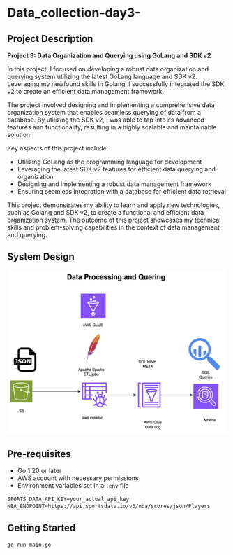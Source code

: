 # Data_collection-day3-

## Project Description

**Project 3: Data Organization and Querying using GoLang and SDK v2**

In this project, I focused on developing a robust data organization and querying system utilizing the latest GoLang language and SDK v2. Leveraging my newfound skills in Golang, I successfully integrated the SDK v2 to create an efficient data management framework.

The project involved designing and implementing a comprehensive data organization system that enables seamless querying of data from a database. By utilizing the SDK v2, I was able to tap into its advanced features and functionality, resulting in a highly scalable and maintainable solution.

Key aspects of this project include:

- Utilizing GoLang as the programming language for development
- Leveraging the latest SDK v2 features for efficient data querying and organization
- Designing and implementing a robust data management framework
- Ensuring seamless integration with a database for efficient data retrieval

This project demonstrates my ability to learn and apply new technologies, such as Golang and SDK v2, to create a functional and efficient data organization system. The outcome of this project showcases my technical skills and problem-solving capabilities in the context of data management and querying.

## System Design

![System Design](images/system-design.png)

## Pre-requisites

- Go 1.20 or later
- AWS account with necessary permissions
- Environment variables set in a `.env` file

```properties
SPORTS_DATA_API_KEY=your_actual_api_key
NBA_ENDPOINT=https://api.sportsdata.io/v3/nba/scores/json/Players
```

## Getting Started

```
go run main.go
```
